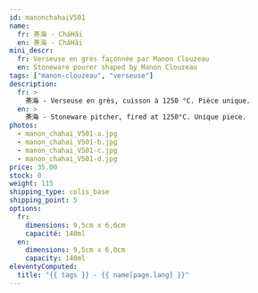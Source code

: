 ```yaml
---
id: manonchahaiV501
name:
  fr: 茶海 - CháHǎi
  en: 茶海 - CháHǎi
mini_descr:
  fr: Verseuse en grès façonnée par Manon Clouzeau 
  en: Stoneware pourer shaped by Manon Clouzeau
tags: ["manon-clouzeau", "verseuse"]
description:
  fr: >
    茶海 - Verseuse en grès, cuisson à 1250 °C. Pièce unique.
  en: >
    茶海 - Stoneware pitcher, fired at 1250°C. Unique piece.
photos:
  - manon_chahai_V501-a.jpg
  - manon_chahai_V501-b.jpg
  - manon_chahai_V501-c.jpg
  - manon_chahai_V501-d.jpg
price: 35.00
stock: 0
weight: 115
shipping_type: colis_base
shipping_point: 5
options:
  fr:
    dimensions: 9,5cm x 6,0cm
    capacité: 140ml
  en:
    dimensions: 9,5cm x 6,0cm
    capacity: 140ml
eleventyComputed:
  title: "{{ tags }} - {{ name[page.lang] }}"
---
```

